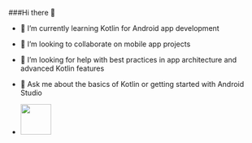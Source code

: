 ###Hi there 👋

- 🌱 I’m currently learning Kotlin for Android app development
- 👯 I’m looking to collaborate on mobile app projects
- 🤔 I’m looking for help with best practices in app architecture and advanced Kotlin features
- 💬 Ask me about the basics of Kotlin or getting started with Android Studio


- <img src="https://cdn.jsdelivr.net/gh/devicons/devicon@latest/icons/kotlin/kotlin-original.svg" width = "60"/>
